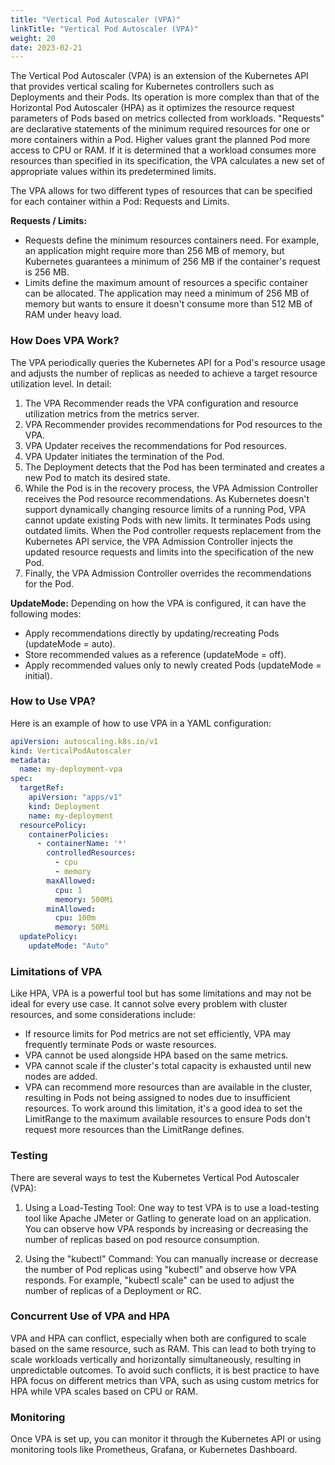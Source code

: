 ```yaml
---
title: "Vertical Pod Autoscaler (VPA)"
linkTitle: "Vertical Pod Autoscaler (VPA)"
weight: 20
date: 2023-02-21
---
```


The Vertical Pod Autoscaler (VPA) is an extension of the Kubernetes API that provides vertical scaling for Kubernetes controllers such as Deployments and their Pods. Its operation is more complex than that of the Horizontal Pod Autoscaler (HPA) as it optimizes the resource request parameters of Pods based on metrics collected from workloads. "Requests" are declarative statements of the minimum required resources for one or more containers within a Pod. Higher values grant the planned Pod more access to CPU or RAM. If it is determined that a workload consumes more resources than specified in its specification, the VPA calculates a new set of appropriate values within its predetermined limits.

The VPA allows for two different types of resources that can be specified for each container within a Pod: Requests and Limits.

**Requests / Limits:**
- Requests define the minimum resources containers need. For example, an application might require more than 256 MB of memory, but Kubernetes guarantees a minimum of 256 MB if the container's request is 256 MB.
- Limits define the maximum amount of resources a specific container can be allocated. The application may need a minimum of 256 MB of memory but wants to ensure it doesn't consume more than 512 MB of RAM under heavy load.

### How Does VPA Work?

The VPA periodically queries the Kubernetes API for a Pod's resource usage and adjusts the number of replicas as needed to achieve a target resource utilization level. In detail:

1. The VPA Recommender reads the VPA configuration and resource utilization metrics from the metrics server.
2. VPA Recommender provides recommendations for Pod resources to the VPA.
3. VPA Updater receives the recommendations for Pod resources.
4. VPA Updater initiates the termination of the Pod.
5. The Deployment detects that the Pod has been terminated and creates a new Pod to match its desired state.
6. While the Pod is in the recovery process, the VPA Admission Controller receives the Pod resource recommendations. As Kubernetes doesn't support dynamically changing resource limits of a running Pod, VPA cannot update existing Pods with new limits. It terminates Pods using outdated limits. When the Pod controller requests replacement from the Kubernetes API service, the VPA Admission Controller injects the updated resource requests and limits into the specification of the new Pod.
7. Finally, the VPA Admission Controller overrides the recommendations for the Pod.

**UpdateMode:**
Depending on how the VPA is configured, it can have the following modes:
- Apply recommendations directly by updating/recreating Pods (updateMode = auto).
- Store recommended values as a reference (updateMode = off).
- Apply recommended values only to newly created Pods (updateMode = initial).

### How to Use VPA?

Here is an example of how to use VPA in a YAML configuration:

```yaml
apiVersion: autoscaling.k8s.io/v1
kind: VerticalPodAutoscaler
metadata:
  name: my-deployment-vpa
spec:
  targetRef:
    apiVersion: "apps/v1"
    kind: Deployment
    name: my-deployment
  resourcePolicy:
    containerPolicies:
      - containerName: '*'
        controlledResources:
          - cpu
          - memory
        maxAllowed:
          cpu: 1
          memory: 500Mi
        minAllowed:
          cpu: 100m
          memory: 50Mi
  updatePolicy:
    updateMode: "Auto"
```

### Limitations of VPA

Like HPA, VPA is a powerful tool but has some limitations and may not be ideal for every use case. It cannot solve every problem with cluster resources, and some considerations include:

- If resource limits for Pod metrics are not set efficiently, VPA may frequently terminate Pods or waste resources.
- VPA cannot be used alongside HPA based on the same metrics.
- VPA cannot scale if the cluster's total capacity is exhausted until new nodes are added.
- VPA can recommend more resources than are available in the cluster, resulting in Pods not being assigned to nodes due to insufficient resources. To work around this limitation, it's a good idea to set the LimitRange to the maximum available resources to ensure Pods don't request more resources than the LimitRange defines.

### Testing

There are several ways to test the Kubernetes Vertical Pod Autoscaler (VPA):

1. Using a Load-Testing Tool: One way to test VPA is to use a load-testing tool like Apache JMeter or Gatling to generate load on an application. You can observe how VPA responds by increasing or decreasing the number of replicas based on pod resource consumption.

2. Using the "kubectl" Command: You can manually increase or decrease the number of Pod replicas using "kubectl" and observe how VPA responds. For example, "kubectl scale" can be used to adjust the number of replicas of a Deployment or RC.

### Concurrent Use of VPA and HPA

VPA and HPA can conflict, especially when both are configured to scale based on the same resource, such as RAM. This can lead to both trying to scale workloads vertically and horizontally simultaneously, resulting in unpredictable outcomes. To avoid such conflicts, it is best practice to have HPA focus on different metrics than VPA, such as using custom metrics for HPA while VPA scales based on CPU or RAM.

### Monitoring

Once VPA is set up, you can monitor it through the Kubernetes API or using monitoring tools like Prometheus, Grafana, or Kubernetes Dashboard.